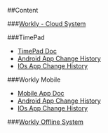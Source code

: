 ##Content

###[Workly - Cloud System](cloud-system/cloud-system-doc.md)

###TimePad
 - [TimePad Doc](timepad/timepad-doc.md)
 - [Android App Change History](timepad/timepad-android/timepad-android-change-history.md)
 - [IOs App Change History](timepad/timepad-ios/timepad-ios-change-history.md)
 
###Workly Mobile
 - [Mobile App Doc](mobile-app/mobile-app-doc.md)
 - [Android App Change History](mobile-app/android-app/app-android-change-history.md)
 - [IOs App Change History](mobile-app/ios-app/app-ios-change-history.md)
 
###[Workly Offline System](offline-system/offline-doc.md)


